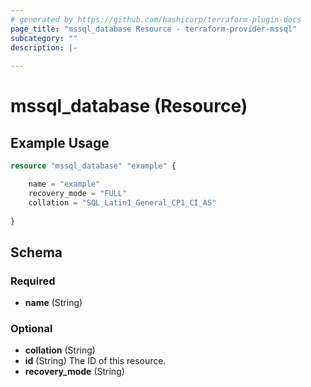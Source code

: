 ```yaml
---
# generated by https://github.com/hashicorp/terraform-plugin-docs
page_title: "mssql_database Resource - terraform-provider-mssql"
subcategory: ""
description: |-
  
---
```


# mssql_database (Resource)



## Example Usage

```terraform
resource "mssql_database" "example" {

    name = "example"
    recovery_mode = "FULL"
    collation = "SQL_Latin1_General_CP1_CI_AS"
    
}
```

<!-- schema generated by tfplugindocs -->
## Schema

### Required

- **name** (String)

### Optional

- **collation** (String)
- **id** (String) The ID of this resource.
- **recovery_mode** (String)


